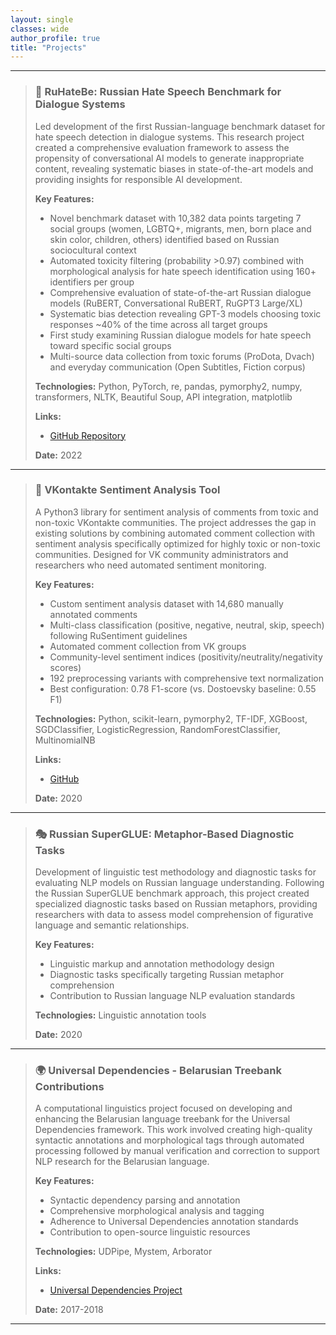```yaml
---
layout: single
classes: wide
author_profile: true
title: "Projects"
---
```

---

> ### 🚨 RuHateBe: Russian Hate Speech Benchmark for Dialogue Systems
> 
> Led development of the first Russian-language benchmark dataset for hate speech detection in dialogue systems. This research project created a comprehensive evaluation framework to assess the propensity of conversational AI models to generate inappropriate content, revealing systematic biases in state-of-the-art models and providing insights for responsible AI development.
> 
> **Key Features:**
> - Novel benchmark dataset with 10,382 data points targeting 7 social groups (women, LGBTQ+, migrants, men, born place and skin color, children, others) identified based on Russian sociocultural context
> - Automated toxicity filtering (probability >0.97) combined with morphological analysis for hate speech identification using 160+ identifiers per group
> - Comprehensive evaluation of state-of-the-art Russian dialogue models (RuBERT, Conversational RuBERT, RuGPT3 Large/XL)
> - Systematic bias detection revealing GPT-3 models choosing toxic responses ~40% of the time across all target groups
> - First study examining Russian dialogue models for hate speech toward specific social groups
> - Multi-source data collection from toxic forums (ProDota, Dvach) and everyday communication (Open Subtitles, Fiction corpus)
> 
> **Technologies:** Python, PyTorch, re, pandas, pymorphy2, numpy, transformers, NLTK, Beautiful Soup, API integration, matplotlib
> 
> **Links:**
> - [GitHub Repository](https://github.com/Aniezka/hatespeech-russian)
> 
> **Date:** 2022
> 
---

> ### 💬 VKontakte Sentiment Analysis Tool
> 
> A Python3 library for sentiment analysis of comments from toxic and non-toxic VKontakte communities. The project addresses the gap in existing solutions by combining automated comment collection with sentiment analysis specifically optimized for highly toxic or non-toxic communities. Designed for VK community administrators and researchers who need automated sentiment monitoring.
> 
> **Key Features:**
> - Custom sentiment analysis dataset with 14,680 manually annotated comments
> - Multi-class classification (positive, negative, neutral, skip, speech) following RuSentiment guidelines
> - Automated comment collection from VK groups
> - Community-level sentiment indices (positivity/neutrality/negativity scores)
> - 192 preprocessing variants with comprehensive text normalization
> - Best configuration: 0.78 F1-score (vs. Dostoevsky baseline: 0.55 F1)
> 
> **Technologies:** Python, scikit-learn, pymorphy2, TF-IDF, XGBoost, SGDClassifier, LogisticRegression, RandomForestClassifier, MultinomialNB
> 
> **Links:**
> - [GitHub](https://github.com/polyankaglade/vkToxic)
> 
> **Date:** 2020
> 
---

> ### 🎭 Russian SuperGLUE: Metaphor-Based Diagnostic Tasks
> 
> Development of linguistic test methodology and diagnostic tasks for evaluating NLP models on Russian language understanding. Following the Russian SuperGLUE benchmark approach, this project created specialized diagnostic tasks based on Russian metaphors, providing researchers with data to assess model comprehension of figurative language and semantic relationships.
> 
> **Key Features:**
> - Linguistic markup and annotation methodology design
> - Diagnostic tasks specifically targeting Russian metaphor comprehension
> - Contribution to Russian language NLP evaluation standards
> 
> **Technologies:** Linguistic annotation tools
> 
> **Date:** 2020
> 
---

> ### 🌍 Universal Dependencies - Belarusian Treebank Contributions
> 
> A computational linguistics project focused on developing and enhancing the Belarusian language treebank for the Universal Dependencies framework. This work involved creating high-quality syntactic annotations and morphological tags through automated processing followed by manual verification and correction to support NLP research for the Belarusian language.
> 
> **Key Features:**
> - Syntactic dependency parsing and annotation
> - Comprehensive morphological analysis and tagging
> - Adherence to Universal Dependencies annotation standards
> - Contribution to open-source linguistic resources
> 
> **Technologies:** UDPipe, Mystem, Arborator
> 
> **Links:**
> - [Universal Dependencies Project](https://universaldependencies.org/)
> 
> **Date:** 2017-2018
> 
---
